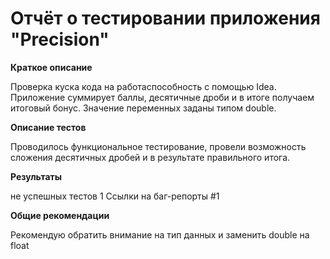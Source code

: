# Отчёт о тестировании приложения "Precision" #

**Краткое описание**

Проверка куска кода на работаспособность с помощью Idea. Приложение суммирует баллы, десятичные дроби и в итоге получаем итоговый бонус. Значение переменных заданы типом double. 

**Описание тестов**

Проводилось функциональное тестирование, провели возможность сложения десятичных дробей и в результате правильного итога.

**Результаты**

не успешных тестов 1
Ссылки на баг-репорты #1

**Общие рекомендации**

Рекомендую обратить внимание на тип данных и заменить double на float